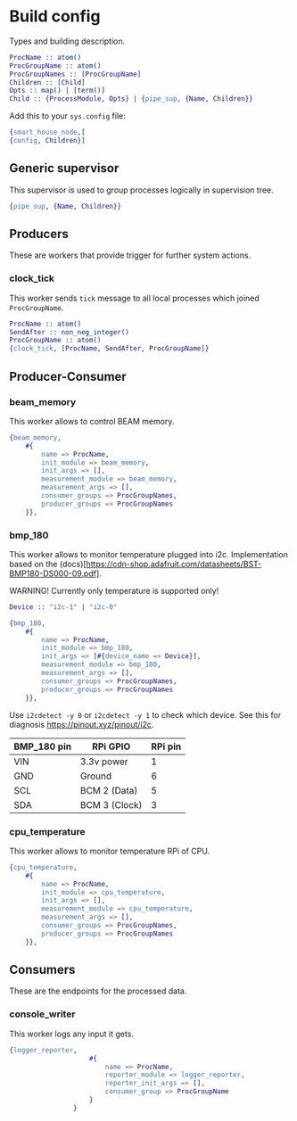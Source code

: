 
# Build config
Types and building description.
```erlang
ProcName :: atom()
ProcGroupName :: atom()
ProcGroupNames :: [ProcGroupName]
Children :: [Child]
Opts :: map() | [term()]
Child :: {ProcessModule, Opts} | {pipe_sup, {Name, Children}}
```
Add this to your `sys.config` file: 
```erlang
{smart_house_node,[
{config, Children}]
```
## Generic supervisor 
This supervisor is used to group processes logically in supervision tree.
```erlang
{pipe_sup, {Name, Children}}
```
## Producers
These are workers that provide trigger for further system actions.
### clock_tick
This worker sends `tick` message to all local processes which joined `ProcGroupName`.
```erlang
ProcName :: atom()
SendAfter :: non_neg_integer()
ProcGroupName :: atom()
{clock_tick, [ProcName, SendAfter, ProcGroupName]}
```
## Producer-Consumer
### beam_memory
This worker allows to control BEAM memory.
```erlang
{beam_memory,
	#{
		name => ProcName,
		init_module => beam_memory,
		init_args => [],
        measurement_module => beam_memory,
        measurement_args => [],
        consumer_groups => ProcGroupNames,
        producer_groups => ProcGroupNames
	}},
```
### bmp_180
This worker allows to monitor temperature plugged into i2c. Implementation based on the (docs)[https://cdn-shop.adafruit.com/datasheets/BST-BMP180-DS000-09.pdf].

WARNING! Currently only temperature is supported only!

```erlang
Device :: "i2c-1" | "i2c-0"

{bmp_180,
	#{
		name => ProcName,
		init_module => bmp_180,
		init_args => [#{device_name => Device}],
        measurement_module => bmp_180,
        measurement_args => [],
        consumer_groups => ProcGroupNames,
        producer_groups => ProcGroupNames
    }},
```

Use `i2cdetect -y 0` or `i2cdetect -y 1` to check which device.
See this for diagnosis https://pinout.xyz/pinout/i2c.

| BMP_180 pin | RPi GPIO | RPi pin |
|---|---|---|
| VIN | 3.3v power | 1 |
| GND | Ground | 6 |
| SCL | BCM 2 (Data) | 5 |
| SDA | BCM 3 (Clock) | 3 |

### cpu_temperature
This worker allows to monitor temperature RPi of CPU.
```erlang
{cpu_temperature,
	#{
		name => ProcName,
		init_module => cpu_temperature,
		init_args => [],
        measurement_module => cpu_temperature,
        measurement_args => [],
        consumer_groups => ProcGroupNames,
        producer_groups => ProcGroupNames
	}},
```

## Consumers
These are the endpoints for the processed data.
### console_writer
This worker logs any input it gets.
```erlang
{logger_reporter, 
                    #{
                        name => ProcName,
                        reporter_module => logger_reporter,
                        reporter_init_args => [],
                        consumer_group => ProcGroupName
                    }
                }
```
